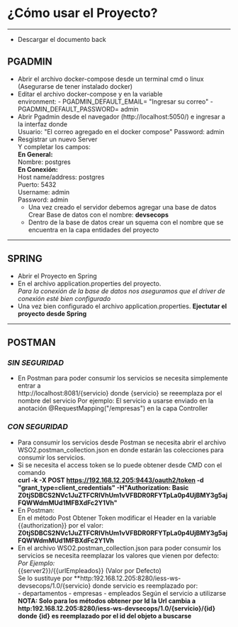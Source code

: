 # ¿Cómo usar el Proyecto?
---
- Descargar el documento back

## **PGADMIN**
- Abrir el archivo docker-compose desde un terminal cmd o linux (Asegurarse de tener instalado docker)
- Editar el archivo docker-compose y en la variable <br>
  environment:
      - PGADMIN_DEFAULT_EMAIL= "Ingresar su correo"
      - PGADMIN_DEFAULT_PASSWORD= admin <br>
- Abrir Pgadmin desde el navegador (http://localhost:5050/) e ingresar a la interfaz
   donde <br>
         Usuario: "El correo agregado en el docker compose"
         Password: admin
- Resgistrar un nuevo Server <br>
   Y completar los campos: <br>
      **En General:** <br>
            Nombre: postgres <br>
      **En Conexión:** <br>
            Host name/address: postgres <br>
            Puerto: 5432 <br>
            Username: admin <br>
            Password: admin 
  - Una vez creado el servidor debemos agregar una base de datos <br>
            Crear Base de datos con el nombre: **devsecops** 
  - Dentro de la base de datos crear un squema con el nombre que se encuentra en la capa entidades del proyecto
---
## **SPRING**
- Abrir el Proyecto en Spring
- En el archivo application.properties del proyecto. <br>
  *Para la conexión de la base de datos nos aseguramos que el driver de conexión esté bien configurado*
- Una vez bien configurado el archivo application.properties. **Ejectutar el proyecto desde Spring**
---
## **POSTMAN**

### *SIN SEGURIDAD*
- En Postman para poder consumir los servicios se necesita simplemente entrar a <br>
   http://localhost:8081/{servicio} donde {servicio} se reeemplaza por el nombre del servicio
   Por ejemplo:
   El servicio a usarse enviado en la anotación
   @RequestMapping("/empresas") en la capa Controller

### *CON SEGURIDAD*
- Para consumir los servicios desde Postman se necesita abrir el archivo WSO2.postman_collection.json en donde estarán las colecciones para consumir los servicios.
- Si se necesita el access token se lo puede obtener desde CMD con el comando <br>
   **curl -k -X POST https://192.168.12.205:9443/oauth2/token -d "grant_type=client_credentials"
   -H"Authorization: Basic Z0tjSDBCS2NVc1JuZTFCRlVhUm1vVFBDR0RFYTpLa0p4UjBMY3g5ajFQWWdmMUd1MFBXdFc2Y1Vh"**
- En Postman: <br>
    En el método Post Obtener Token modificar el Header en la variable <br>
    {{authorization}} por el valor: **Z0tjSDBCS2NVc1JuZTFCRlVhUm1vVFBDR0RFYTpLa0p4UjBMY3g5ajFQWWdmMUd1MFBXdFc2Y1Vh**
- En el archivo WSO2.postman_collection.json para poder consumir los servicios se necesita reemplazar los valores que vienen por defecto: <br>
  *Por Ejemplo:* <br>
          {{server2}}/{{urlEmpleados}} (Valor por Defecto) <br>
  Se lo sustituye por **http:192.168.12.205:8280/iess-ws-devsecops/1.0/{servicio} donde servicio es reemplazado por: <br>
           - departamentos 
           - empresas
           - empleados
  Según el servicio a utilizarse <br>
**NOTA: Solo para los métodos obtener por Id la Url cambia a http:192.168.12.205:8280/iess-ws-devsecops/1.0/{servicio}/{id} donde {id} es reemplazado por el id del objeto a buscarse** 
